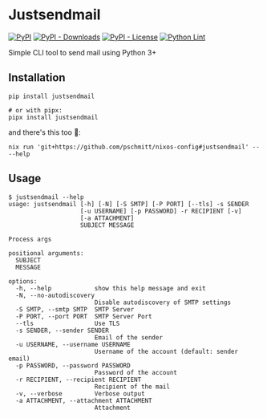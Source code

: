 # Justsendmail

[![PyPI](https://img.shields.io/pypi/v/justsendmail)](https://pypi.org/project/justsendmail/)
[![PyPI - Downloads](https://img.shields.io/pypi/dm/justsendmail)](https://pypi.org/project/justsendmail/)
[![PyPI - License](https://img.shields.io/pypi/l/justsendmail)](https://pypi.org/project/justsendmail/)
[![Python Lint](https://github.com/pschmitt/justsendmail/workflows/Python%20Lint/badge.svg)](https://github.com/pschmitt/justsendmail/actions?query=workflow%3A%22Python+Lint%22)

Simple CLI tool to send mail using Python 3+

## Installation

```shell
pip install justsendmail

# or with pipx:
pipx install justsendmail
```

and there's this too 💑:

```shell
nix run 'git+https://github.com/pschmitt/nixos-config#justsendmail' -- --help
```

## Usage

```
$ justsendmail --help
usage: justsendmail [-h] [-N] [-S SMTP] [-P PORT] [--tls] -s SENDER
                    [-u USERNAME] [-p PASSWORD] -r RECIPIENT [-v]
                    [-a ATTACHMENT]
                    SUBJECT MESSAGE

Process args

positional arguments:
  SUBJECT
  MESSAGE

options:
  -h, --help            show this help message and exit
  -N, --no-autodiscovery
                        Disable autodiscovery of SMTP settings
  -S SMTP, --smtp SMTP  SMTP Server
  -P PORT, --port PORT  SMTP Server Port
  --tls                 Use TLS
  -s SENDER, --sender SENDER
                        Email of the sender
  -u USERNAME, --username USERNAME
                        Username of the account (default: sender email)
  -p PASSWORD, --password PASSWORD
                        Password of the account
  -r RECIPIENT, --recipient RECIPIENT
                        Recipient of the mail
  -v, --verbose         Verbose output
  -a ATTACHMENT, --attachment ATTACHMENT
                        Attachment
```

